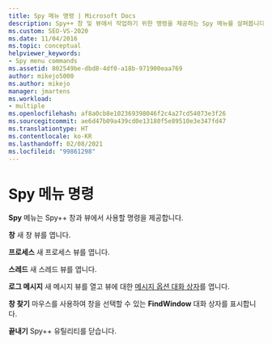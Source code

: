 ```yaml
---
title: Spy 메뉴 명령 | Microsoft Docs
description: Spy++ 창 및 뷰에서 작업하기 위한 명령을 제공하는 Spy 메뉴를 살펴봅니다. 사용할 수 있는 명령에는 창, 프로세스, 스레드, 로그 메시지, 창 찾기가 포함됩니다.
ms.custom: SEO-VS-2020
ms.date: 11/04/2016
ms.topic: conceptual
helpviewer_keywords:
- Spy menu commands
ms.assetid: 802549be-dbd8-4df0-a18b-971900eaa769
author: mikejo5000
ms.author: mikejo
manager: jmartens
ms.workload:
- multiple
ms.openlocfilehash: af8a0cb8e102369398046f2c4a27cd54073e3f26
ms.sourcegitcommit: ae6d47b09a439cd0e13180f5e89510e3e347fd47
ms.translationtype: HT
ms.contentlocale: ko-KR
ms.lasthandoff: 02/08/2021
ms.locfileid: "99861298"
---
```

# <a name="spy-menu-commands"></a>Spy 메뉴 명령
**Spy** 메뉴는 Spy++ 창과 뷰에서 사용할 명령을 제공합니다.

 **창** 새 창 뷰를 엽니다.

 **프로세스** 새 프로세스 뷰를 엽니다.

 **스레드** 새 스레드 뷰를 엽니다.

 **로그 메시지** 새 메시지 뷰를 열고 뷰에 대한 [메시지 옵션 대화 상자](../debugger/message-options-dialog-box.md)를 엽니다.

 **창 찾기** 마우스를 사용하여 창을 선택할 수 있는 **FindWindow** 대화 상자를 표시합니다.

 **끝내기** Spy++ 유틸리티를 닫습니다.